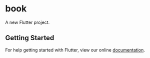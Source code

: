 # book

A new Flutter project.

## Getting Started

For help getting started with Flutter, view our online
[documentation](https://flutter.io/).
